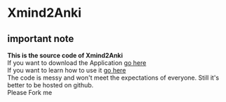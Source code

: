 # Xmind2Anki
## important note
**This is the source code of Xmind2Anki**  
If you want to download the Application [go here](https://code.google.com/p/xmind-anki/)  
If you want to learn how to use it [go here](http://cognitive-projects.com/Xmind2Anki)  
The code is messy and won't meet the expectations  of everyone. Still it's better to be hosted on github.  
Please Fork me  